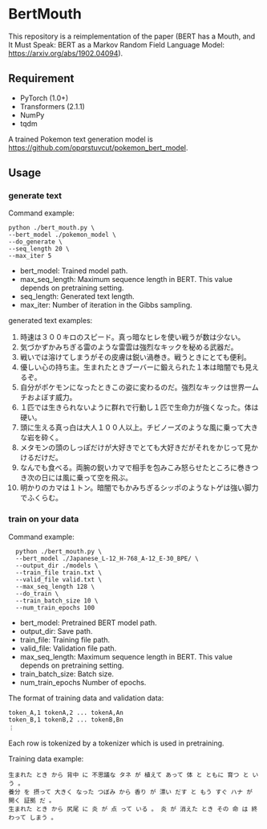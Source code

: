 # BertMouth
This repository is a reimplementation of the paper (BERT has a Mouth, and It Must Speak: BERT as a Markov Random Field Language Model: https://arxiv.org/abs/1902.04094).
                                      
## Requirement
- PyTorch (1.0+)
- Transformers (2.1.1)
- NumPy
- tqdm 

A trained Pokemon text generation model is https://github.com/opqrstuvcut/pokemon_bert_model.
                                                                                                                                                                      
## Usage                                                                                                                                                                                                   
### generate text

Command example:
```
python ./bert_mouth.py \
--bert_model ./pokemon_model \
--do_generate \
--seq_length 20 \
--max_iter 5
```

- bert_model: Trained model path.                                                                                                                                                                     
- max_seq_length: Maximum sequence length in BERT. This value depends on pretraining setting. 
- seq_length: Generated text length.
- max_iter: Number of iteration in the Gibbs sampling.

generated text examples:
1. 時速は３００キロのスピード。真っ暗なヒレを使い戦うが数は少ない。
2. 気づかずかみちぎる雷のような雷雲は強烈なキックを秘める武器だ。
3. 戦いでは溶けてしまうがその皮膚は鋭い渦巻き。戦うときにとても便利。 
4. 優しい心の持ち主。生まれたときブーバーに鍛えられた１本は暗闇でも見えるぞ。
5. 自分がポケモンになったときこの姿に変わるのだ。強烈なキックは世界一ムチおよぼす威力。
6. １匹では生きられないように群れで行動し１匹で生命力が強くなった。体は硬い。
7. 頭に生える真っ白は大人１００人以上。チビノーズのような風に乗って大きな岩を砕く。
8. メタモンの頭のしっぽだけが大好きでとても大好きだがそれをかじって見かけるだけだ。
9. なんでも食べる。両腕の鋭いカマで相手を包みこみ怒らせたところに巻きつき次の日には風に乗って空を飛ぶ。
10. 明かりのカマは１トン。暗闇でもかみちぎるシッポのようなトゲは強い脚力でふくらむ。

### train on your data 

Command example:
```
  python ./bert_mouth.py \
  --bert_model ./Japanese_L-12_H-768_A-12_E-30_BPE/ \                                                                                                                                               
  --output_dir ./models \
  --train_file train.txt \
  --valid_file valid.txt \
  --max_seq_length 128 \
  --do_train \
  --train_batch_size 10 \
  --num_train_epochs 100
  ```

- bert_model: Pretrained BERT model path.
- output_dir: Save path.
- train_file: Training file path.
- valid_file: Validation file path.
- max_seq_length: Maximum sequence length in BERT. This value depends on pretraining setting. 
- train_batch_size: Batch size.
- num_train_epochs Number of epochs.

The format of training data and validation data: 
```
token_A,1 tokenA,2 ... tokenA,An
token_B,1 tokenB,2 ... tokenB,Bn
︙
```
Each row is tokenized by a tokenizer which is used in pretraining.

Training data example:
```
生まれた とき から 背中 に 不思議な タネ が 植えて あって 体 と ともに 育つ と いう 。
養分 を 摂って 大きく なった つぼみ から 香り が 漂い だす と もう すぐ ハナ が 開く 証拠 だ 。
生まれた とき から 尻尾 に 炎 が 点 って いる 。 炎 が 消えた とき その 命 は 終わって しまう 。
```

